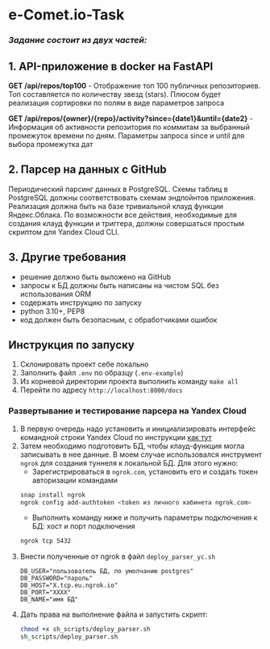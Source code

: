 # e-Comet.io-Task

### *Задание состоит из двух частей:*

## **1. API-приложение в docker на FastAPI**

**GET /api/repos/top100** - Отображение топ 100 публичных репозиториев. Топ составляется по количеству звезд (stars). Плюсом будет реализация сортировки по полям в виде параметров запроса

**GET /api/repos/{owner}/{repo}/activity?since={date1}&until={date2}** - Информация об активности репозитория по коммитам за выбранный промежуток времени по дням. Параметры запроса since и until для выбора промежутка дат

## **2. Парсер на данных с GitHub**

Периодический парсинг данных в PostgreSQL. Схемы таблиц в PostgreSQL должны соответствовать схемам эндпойнтов приложения. Реализация должна быть на базе тривиальной клауд функции Яндекс.Облака. По возможности все действия, необходимые для создания клауд функции и триггера, должны совершаться простым скриптом для Yandex Cloud CLI.

## **3. Другие требования**

- решение должно быть выложено на GitHub
- запросы к БД должны быть написаны на чистом SQL без использования ORM
- содержать инструкцию по запуску
- python 3.10+, PEP8
- код должен быть безопасным, с обработчиками ошибок

## **Инструкция по запуску**

1. Склонировать проект себе локально
2. Заполнить файл `.env` по образцу (`.env-example`)
3. Из корневой директории проекта выполнить команду `make all`
4. Перейти по адресу `http://localhost:8000/docs`

### Развертывание и тестирование парсера на Yandex Cloud

1. В первую очередь надо установить и инициализировать интерфейс командной строки Yandex Cloud по инструкции [как тут](https://yandex.cloud/ru/docs/iam/operations/sa/create)
2. Затем необходимо подготовить БД, чтобы клауд-функция могла записывать в нее данные. В моем случае использовался инструмент `ngrok` для создания туннеля к локальной БД. Для этого нужно:
    - Зарегистрироваться в `ngrok.com`, установить его и создать токен авторизации командами 
    ```bash
    snap install ngrok
    ngrok config add-authtoken <token из личного кабинета ngrok.com>
    ```
    - Выполнить команду ниже и получить параметры подключения к БД: хост и порт подключения
    ```bash 
    ngrok tcp 5432
    ```
3. Внести полученные от ngrok в файл `deploy_parser_yc.sh` 
    ```
    DB_USER="пользователь БД, по умолчанию postgres"
    DB_PASSWORD="пароль"
    DB_HOST="X.tcp.eu.ngrok.io"
    DB_PORT="XXXX"
    DB_NAME="имя БД"
    ```
4. Дать права на выполнение файла и запустить скрипт:
    ```bash
    chmod +x sh_scripts/deploy_parser.sh
    sh_scripts/deploy_parser.sh
    ```



